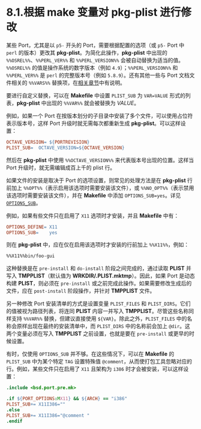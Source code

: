 # 8.1.根据 make 变量对 pkg-plist 进行修改

某些 Port，尤其是以 `p5-` 开头的 Port，需要根据配置的选项（或 `p5-` Port 中 `perl` 的版本）更改其 **pkg-plist**。为简化此操作，**pkg-plist** 中出现的 `%%OSREL%%`、`%%PERL_VER%%` 和 `%%PERL_VERSION%%` 会被自动替换为适当的值。`%%OSREL%%` 的值是操作系统的数字版本（例如 `4.9`）；`%%PERL_VERSION%%` 和 `%%PERL_VER%%` 是 `perl` 的完整版本号（例如 `5.8.9`）。还有其他一些与 Port 文档文件相关的 `%%VARS%%` 替换项，在[相关章节](https://docs.freebsd.org/en/books/porters-handbook/makefiles/#install-documentation)中有说明。

要进行自定义替换，可以在 **Makefile** 中设置 `PLIST_SUB` 为 `VAR=VALUE` 形式的列表，**pkg-plist** 中出现的 `%%VAR%%` 就会被替换为 *VALUE*。

例如，如果一个 Port 在按版本划分的子目录中安装了多个文件，可以使用占位符表示版本号，这样 Port 升级时就无需每次都重新生成 **pkg-plist**。可以这样设置：

```makefile
OCTAVE_VERSION=	${PORTREVISION}
PLIST_SUB=	OCTAVE_VERSION=${OCTAVE_VERSION}
```

然后在 **pkg-plist** 中使用 `%%OCTAVE_VERSION%%` 来代表版本号出现的位置。这样当 Port 升级时，就无需编辑成百上千的 plist 行。

如果文件的安装是取决于 Port 的选项设置，则常见的处理方法是在 **pkg-plist** 行前加上 `%%OPT%%`（表示启用该选项时需要安装该文件），或 `%%NO_OPT%%`（表示禁用该选项时需要安装该文件），并在 **Makefile** 中添加 `OPTIONS_SUB=yes`。详见 [`OPTIONS_SUB`](https://docs.freebsd.org/en/books/porters-handbook/makefiles/#options_sub)。

例如，如果有些文件只在启用了 `X11` 选项时才安装，并且 **Makefile** 中有：

```makefile
OPTIONS_DEFINE=	X11
OPTIONS_SUB=	yes
```

则在 **pkg-plist** 中，应在仅在启用该选项时才安装的行前加上 `%%X11%%`，例如：

```makefile
%%X11%%bin/foo-gui
```

这种替换是在 `pre-install` 和 `do-install` 阶段之间完成的，通过读取 **PLIST** 并写入 **TMPPLIST**（默认值为 **WRKDIR/.PLIST.mktmp**）。因此，如果 Port 是动态构建 **PLIST**，则必须在 `pre-install` 或之前完成此操作。如果需要修改生成后的文件，应在 `post-install` 阶段操作，并针对 **TMPPLIST** 文件。

另一种修改 Port 安装清单的方式是设置变量 `PLIST_FILES` 和 `PLIST_DIRS`。它们的值被视为路径列表，将连同 **PLIST** 内容一并写入 **TMPPLIST**。尽管这些名称同样支持 `%%VAR%%` 替换，但建议直接使用 `${VAR}`。除此之外，`PLIST_FILES` 中的名称会原样出现在最终的安装清单中，而 `PLIST_DIRS` 中的名称前会加上 `@dir`。这两个变量必须在写入 **TMPPLIST** 之前设置，也就是要在 `pre-install` 或更早的时候设置。

有时，仅使用 `OPTIONS_SUB` 并不够。在这些情况下，可以在 **Makefile** 的 `PLIST_SUB` 中为某个特定 `TAG` 设置特殊值 `@comment`，从而使打包工具忽略对应的行。例如，某些文件只在启用了 `X11` 且架构为 `i386` 时才会被安装，可以这样设置：

```makefile
.include <bsd.port.pre.mk>

.if ${PORT_OPTIONS:MX11} && ${ARCH} == "i386"
PLIST_SUB+=	X11I386=""
.else
PLIST_SUB+=	X11I386="@comment "
.endif
```
